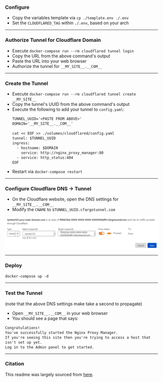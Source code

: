### Configure

* Copy the variables template via `cp ./template.env ./.env`
* Set the `CLOUDFLARED_TAG` within `./.env`, based on your arch

---

### Authorize Tunnel for Cloudflare Domain

* Execute `docker-compose run --rm cloudflared tunnel login`
* Copy the URL from the above command's output
* Paste the URL into your web browser
* Authorize the tunnel for `__MY_SITE__.__COM__`

---

### Create the Tunnel

* Execute `docker-compose run --rm cloudflared tunnel create __MY_SITE__`
* Copy the tunnel's UUID from the above command's output
* Execute the following to add your tunnel to `config.yaml`:
  ```shell
  TUNNEL_UUID='<PASTE FROM ABOVE>'
  DOMAIN='__MY_SITE__.__COM__'

  cat << EOF >> ./volumes/cloudflared/config.yaml
  tunnel: $TUNNEL_UUID
  ingress:
    - hostname: $DOMAIN
      service: http://nginx_proxy_manager:80
    - service: http_status:404
  EOF
  ```
* Restart via `docker-compose restart`

---

### Configure Cloudflare DNS -> Tunnel

* On the Cloudflare website, open the DNS settings for `__MY_SITE__.__COM__`
* Modify the `CNAME` to `$TUNNEL_UUID.cfargotunnel.com`
<img src="./cloudflare-dns-settings-cname.png">

---

### Deploy

`docker-compose up -d`

---

### Test the Tunnel

(note that the above DNS settings make take a second to propagate)

* Open `__MY_SITE__.__COM__` in your web browser
* You should see a page that says:

```
Congratulations!
You've successfully started the Nginx Proxy Manager.
If you're seeing this site then you're trying to access a host that isn't set up yet.
Log in to the Admin panel to get started.
```

---

### Citation

This readme was largely sourced from [here](https://www.sakowi.cz/blog/cloudflared-docker-compose-tutorial).
